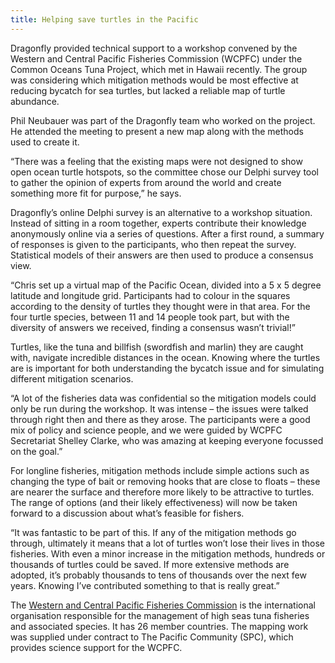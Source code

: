 ```yaml
---
title: Helping save turtles in the Pacific
---
```

Dragonfly provided technical support to a workshop convened by the Western and Central Pacific Fisheries Commission (WCPFC) under the Common Oceans Tuna Project, which met in Hawaii recently. The group was considering which mitigation methods would be most effective at reducing bycatch for sea turtles, but lacked a reliable map of turtle abundance.

<!--more-->

Phil Neubauer was part of the Dragonfly team who worked on the project. He attended the meeting to present a new map along with the methods used to create it.

“There was a feeling that the existing maps were not designed to show open ocean turtle hotspots, so the committee chose our Delphi survey tool to gather the opinion of experts from around the world and create something more fit for purpose,” he says.

Dragonfly’s online Delphi survey is an alternative to a workshop situation. Instead of sitting in a room together, experts contribute their knowledge anonymously online via a series of questions. After a first round, a summary of responses is given to the participants, who then repeat the survey. Statistical models of their answers are then used to produce a consensus view.

“Chris set up a virtual map of the Pacific Ocean, divided into a 5 x 5 degree latitude and longitude grid. Participants had to colour in the squares according to the density of turtles they thought were in that area. For the four turtle species, between 11 and 14 people took part, but with the diversity of answers we received, finding a consensus wasn’t trivial!”

Turtles, like the tuna and billfish (swordfish and marlin) they are caught with, navigate incredible distances in the ocean. Knowing where the turtles are is important for both understanding the bycatch issue and for simulating different mitigation scenarios.

“A lot of the fisheries data was confidential so the mitigation models could only be run during the workshop. It was intense – the issues were talked through right then and there as they arose. The participants were a good mix of policy and science people, and we were guided by WCPFC Secretariat Shelley Clarke, who was amazing at keeping everyone focussed on the goal.”

For longline fisheries, mitigation methods include simple actions such as changing the type of bait or removing hooks that are close to floats – these are nearer the surface and therefore more likely to be attractive to turtles. The range of options (and their likely effectiveness) will now be taken forward to a discussion about what’s feasible for fishers.

“It was fantastic to be part of this. If any of the mitigation methods go through, ultimately it means that a lot of turtles won’t lose their lives in those fisheries. With even a minor increase in the mitigation methods, hundreds or thousands of turtles could be saved. If more extensive methods are adopted, it’s probably thousands to tens of thousands over the next few years. Knowing I’ve contributed something to that is really great.”

The [Western and Central Pacific Fisheries Commission](https://www.wcpfc.int/about-wcpfc) is the international organisation responsible for the management of high seas tuna fisheries and associated species. It has 26 member countries. The mapping work was supplied under contract to The Pacific Community (SPC), which provides science support for the WCPFC.

